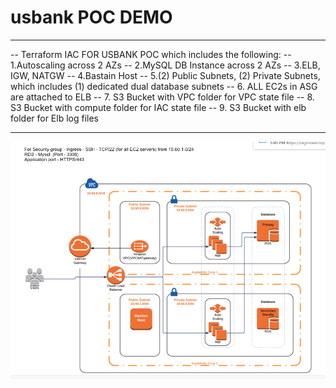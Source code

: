 # usbank POC DEMO

********************************************************************************************
-- Terraform IAC FOR USBANK POC which includes the following:
-- 1.Autoscaling across 2 AZs
-- 2.MySQL DB Instance across 2 AZs
-- 3.ELB, IGW, NATGW 
-- 4.Bastain Host
-- 5.(2) Public Subnets, (2) Private Subnets, which includes (1) dedicated dual database subnets
-- 6. ALL EC2s in ASG are attached to ELB
-- 7. S3 Bucket with VPC folder for VPC state file
-- 8. S3 Bucket with compute folder for IAC state file
-- 9. S3 Bucket with elb folder for Elb log files 
********************************************************************************************

<img src="Usbank_poc.jpeg">
